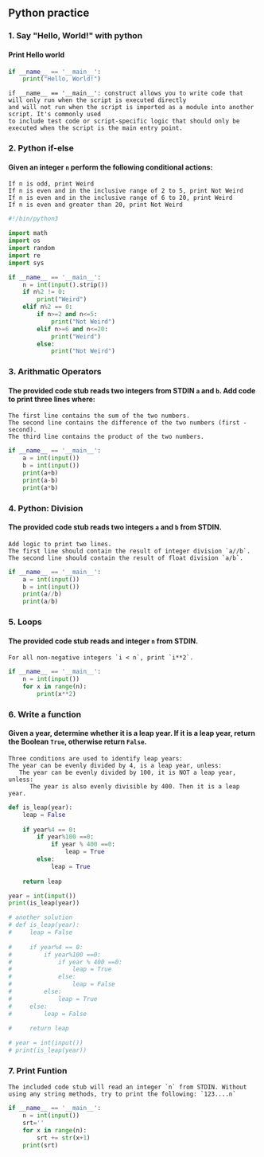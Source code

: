 ## Python practice

### 1. Say "Hello, World!" with python 
#### Print Hello world
``` py
if __name__ == '__main__':
    print("Hello, World!")
```

```
if __name__ == '__main__': construct allows you to write code that will only run when the script is executed directly 
and will not run when the script is imported as a module into another script. It's commonly used 
to include test code or script-specific logic that should only be executed when the script is the main entry point.
```


### 2. Python if-else 
#### Given an integer `n` perform the following conditional actions:
    If n is odd, print Weird
    If n is even and in the inclusive range of 2 to 5, print Not Weird
    If n is even and in the inclusive range of 6 to 20, print Weird
    If n is even and greater than 20, print Not Weird

``` py
#!/bin/python3

import math
import os
import random
import re
import sys

if __name__ == '__main__':
    n = int(input().strip())
    if n%2 != 0:
        print("Weird")
    elif n%2 == 0:
        if n>=2 and n<=5:
            print("Not Weird")
        elif n>=6 and n<=20:
            print("Weird")
        else:
            print("Not Weird")
```            

### 3. Arithmatic Operators 
#### The provided code stub reads two integers from STDIN `a` and `b`. Add code to print three lines where:
    The first line contains the sum of the two numbers.
    The second line contains the difference of the two numbers (first - second).
    The third line contains the product of the two numbers.

``` py
if __name__ == '__main__':
    a = int(input())
    b = int(input())
    print(a+b)
    print(a-b)
    print(a*b)
```

### 4. Python: Division 
#### The provided code stub reads two integers `a` and `b` from STDIN.
    Add logic to print two lines. 
    The first line should contain the result of integer division `a//b`. 
    The second line should contain the result of float division `a/b`.

``` py
if __name__ == '__main__':
    a = int(input())
    b = int(input())
    print(a//b)
    print(a/b)
```


### 5. Loops
#### The provided code stub reads and integer `n` from STDIN. 
    For all non-negative integers `i < n`, print `i**2`.

``` py
if __name__ == '__main__':
    n = int(input())
    for x in range(n):
        print(x**2)
```


### 6. Write a function 
#### Given a year, determine whether it is a leap year. If it is a leap year, return the Boolean `True`, otherwise return `False`.
    Three conditions are used to identify leap years:
    The year can be evenly divided by 4, is a leap year, unless:
       The year can be evenly divided by 100, it is NOT a leap year, unless:
          The year is also evenly divisible by 400. Then it is a leap year.

```py
def is_leap(year):
    leap = False
    
    if year%4 == 0:
        if year%100 ==0:
            if year % 400 ==0:
                leap = True
        else:
            leap = True
    
    return leap

year = int(input())
print(is_leap(year))

# another solution 
# def is_leap(year):
#     leap = False
    
#     if year%4 == 0:
#         if year%100 ==0:
#             if year % 400 ==0:
#                 leap = True
#             else:
#                 leap = False
#         else:
#             leap = True
#     else:
#         leap = False
    
#     return leap

# year = int(input())
# print(is_leap(year))
```

### 7. Print Funtion 
    The included code stub will read an integer `n` from STDIN. Without using any string methods, try to print the following: `123....n`

```py
if __name__ == '__main__':
    n = int(input())
    srt=''
    for x in range(n):
        srt += str(x+1)
    print(srt)
```


